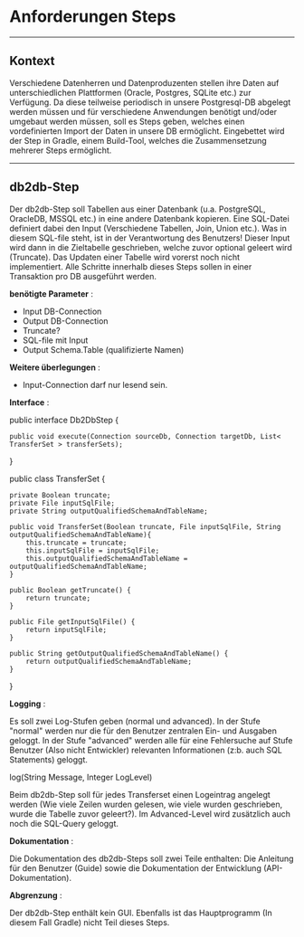 Anforderungen Steps
=================== 

----------
**Kontext**
----------

Verschiedene Datenherren und Datenproduzenten stellen ihre Daten auf unterschiedlichen Plattformen (Oracle, Postgres, SQLite etc.) zur Verfügung. Da diese teilweise periodisch in unsere Postgresql-DB abgelegt werden müssen und für verschiedene Anwendungen benötigt und/oder umgebaut werden müssen, soll es Steps geben, welches einen vordefinierten Import der Daten in unsere DB ermöglicht. 
Eingebettet wird der Step in Gradle, einem Build-Tool, welches die Zusammensetzung mehrerer Steps ermöglicht. 

----------
**db2db-Step**
---------- 

Der db2db-Step soll Tabellen aus einer Datenbank (u.a. PostgreSQL, OracleDB, MSSQL etc.) in eine andere Datenbank kopieren. Eine SQL-Datei definiert dabei den Input (Verschiedene Tabellen, Join, Union etc.). Was in diesem SQL-file steht, ist in der Verantwortung des Benutzers!  Dieser Input wird dann in die Zieltabelle geschrieben, welche zuvor optional geleert wird (Truncate). Das Updaten einer Tabelle wird vorerst noch nicht implementiert. Alle Schritte innerhalb dieses Steps sollen in einer Transaktion pro DB ausgeführt werden.
 

**benötigte Parameter** :

- Input DB-Connection
- Output DB-Connection
- Truncate? 
- SQL-file mit Input
- Output Schema.Table (qualifizierte Namen)

**Weitere überlegungen** :

- Input-Connection darf nur lesend sein. 

**Interface** :

public interface Db2DbStep {

    public void execute(Connection sourceDb, Connection targetDb, List< TransferSet > transferSets);
}

public class TransferSet {


    private Boolean truncate;
    private File inputSqlFile;
    private String outputQualifiedSchemaAndTableName;

    public void TransferSet(Boolean truncate, File inputSqlFile, String outputQualifiedSchemaAndTableName){
        this.truncate = truncate;
        this.inputSqlFile = inputSqlFile;
        this.outputQualifiedSchemaAndTableName = outputQualifiedSchemaAndTableName;
    }

    public Boolean getTruncate() {
        return truncate;
    }

    public File getInputSqlFile() {
        return inputSqlFile;
    }

    public String getOutputQualifiedSchemaAndTableName() {
        return outputQualifiedSchemaAndTableName;
    }

}

**Logging** :

Es soll zwei Log-Stufen geben (normal und advanced). In der Stufe "normal" werden nur die für den Benutzer zentralen Ein- und Ausgaben geloggt. In der Stufe "advanced" werden alle für eine Fehlersuche auf Stufe Benutzer (Also nicht Entwickler) relevanten Informationen (z:b. auch SQL Statements) geloggt. 

log(String Message, Integer LogLevel)

Beim db2db-Step soll für jedes Transferset einen Logeintrag angelegt werden (Wie viele Zeilen wurden gelesen, wie viele wurden geschrieben, wurde die Tabelle zuvor geleert?). Im Advanced-Level wird zusätzlich auch noch die SQL-Query geloggt. 

**Dokumentation** :

Die Dokumentation des db2db-Steps soll zwei Teile enthalten: Die Anleitung für den Benutzer (Guide) sowie die Dokumentation der Entwicklung (API-Dokumentation). 

**Abgrenzung** : 

Der db2db-Step enthält kein GUI. Ebenfalls ist das Hauptprogramm (In diesem Fall Gradle) nicht Teil dieses Steps. 
